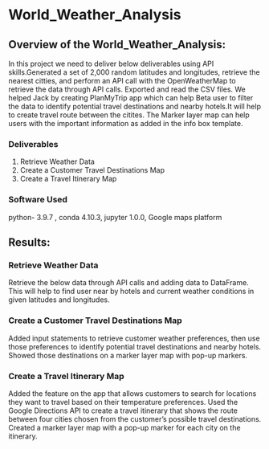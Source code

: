 # World_Weather_Analysis

## Overview of the World_Weather_Analysis:
In this project we need to deliver below deliverables using API skills.Generated a set of 2,000 random latitudes and longitudes, retrieve the nearest
citties, and perform an API call with the OpenWeatherMap to retrieve the data through API calls.
Exported and read the CSV files. We helped Jack by creating PlanMyTrip app which can help Beta user to filter the data to identify potential travel 
destinations and nearby hotels.It will help to create travel route between the citites. The Marker layer map can help users with the important information
as added in the info box template.

 
 ### Deliverables


1) Retrieve Weather Data
2) Create a Customer Travel Destinations Map
3) Create a Travel Itinerary Map


### Software Used
python- 3.9.7 , conda 4.10.3, jupyter 1.0.0, Google maps platform 

## Results:

### Retrieve Weather Data
Retrieve the below data through API calls and adding data to DataFrame. This will help to find user near by hotels and current weather conditions in given
latitudes and longitudes.
 
### Create a Customer Travel Destinations Map
Added input statements to retrieve customer weather preferences, then use those preferences to identify potential travel destinations and nearby hotels.
Showed those destinations on a marker layer map with pop-up markers.

### Create a Travel Itinerary Map

Added the feature on the app that allows customers to search for locations they want to travel based on their temperature preferences.
Used the Google Directions API to create a travel itinerary that shows the route between four cities chosen from the customer’s possible travel 
destinations. Created a marker layer map with a pop-up marker for each city on the itinerary.